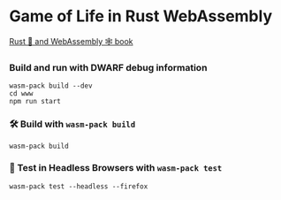 # Game of Life in Rust WebAssembly

[Rust 🦀 and WebAssembly 🕸 book](https://rustwasm.github.io/docs/book/)

### Build and run with DWARF debug information

```
wasm-pack build --dev
cd www
npm run start
```

### 🛠️ Build with `wasm-pack build`

```
wasm-pack build
```

### 🔬 Test in Headless Browsers with `wasm-pack test`

```
wasm-pack test --headless --firefox
```
